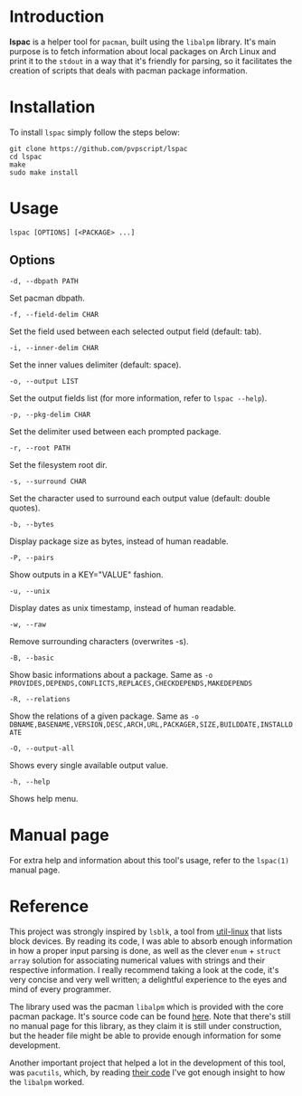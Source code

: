 # Introduction
**lspac** is a helper tool for `pacman`, built using the `libalpm` library.
It's main purpose is to fetch information about local packages on Arch Linux
and print it to the `stdout` in a way that it's friendly for parsing, so
it facilitates the creation of scripts that deals with pacman package information.

# Installation
To install `lspac` simply follow the steps below:
```
git clone https://github.com/pvpscript/lspac
cd lspac
make
sudo make install
```


# Usage
`lspac [OPTIONS] [<PACKAGE> ...]`

## Options
`-d, --dbpath PATH`

Set pacman dbpath.

`-f, --field-delim CHAR`

Set the field used between each selected output field (default: tab).

`-i, --inner-delim CHAR`

Set the inner values delimiter (default: space).

`-o, --output LIST`

Set the output fields list (for more information, refer to `lspac --help`).

`-p, --pkg-delim CHAR`

Set the delimiter used between each prompted package.

`-r, --root PATH`

Set the filesystem root dir.

`-s, --surround CHAR`

Set the character used to surround each output value (default: double quotes).

`-b, --bytes`

Display package size as bytes, instead of human readable.

`-P, --pairs`

Show outputs in a KEY="VALUE" fashion.

`-u, --unix`

Display dates as unix timestamp, instead of human readable.

`-w, --raw`

Remove surrounding characters (overwrites -s).

`-B, --basic`

Show basic informations about a package.
Same as `-o PROVIDES,DEPENDS,CONFLICTS,REPLACES,CHECKDEPENDS,MAKEDEPENDS`

`-R, --relations`

Show the relations of a given package.
Same as `-o DBNAME,BASENAME,VERSION,DESC,ARCH,URL,PACKAGER,SIZE,BUILDDATE,INSTALLDATE`

`-O, --output-all`

Shows every single available output value.

`-h, --help`

Shows help menu.


# Manual page
For extra help and information about this tool's usage, refer to the `lspac(1)` manual page.

# Reference
This project was strongly inspired by `lsblk`, a tool from
[util-linux](https://github.com/karelzak/util-linux/) that lists block devices.
By reading its code, I was able to absorb enough information in how a proper
input parsing is done, as well as the clever `enum` + `struct array` solution
for associating numerical values with strings and their respective information.
I really recommend taking a look at the code, it's very concise and very well
written; a delightful experience to the eyes and mind of every programmer.

The library used was the pacman `libalpm` which is provided with the core pacman package.
It's source code can be found [here](https://github.com/devkitPro/pacman). Note that
there's still no manual page for this library, as they claim it is still under construction,
but the header file might be able to provide enough information for some development.

Another important project that helped a lot in the development of this tool, was `pacutils`,
which, by reading [their code](https://github.com/andrewgregory/pacutils) I've got enough
insight to how the `libalpm` worked.
